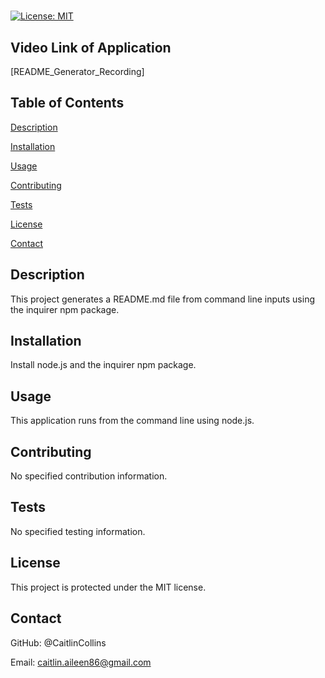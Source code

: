 # 
  [![License: MIT](https://img.shields.io/badge/License-MIT-yellow.svg)](https://opensource.org/licenses/MIT)

  ## Video Link of Application
  [README_Generator_Recording]

  ## Table of Contents
  [Description](https://github.com//#description)

  [Installation](https://github.com//#installation)

  [Usage](https://github.com//#usage)

  [Contributing](https://github.com//#contributing)

  [Tests](https://github.com//#tests)

  [License](https://github.com//#license)

  [Contact](https://github.com//#contact)

  ## Description
  This project generates a README.md file from command line inputs using the inquirer npm package. 
  
  ## Installation
  Install node.js and the inquirer npm package.
  
  ## Usage
  This application runs from the command line using node.js.

  ## Contributing
  No specified contribution information. 

  ## Tests
  No specified testing information. 

  ## License
  This project is protected under the MIT license.
  ## Contact
  GitHub: @CaitlinCollins

  Email: caitlin.aileen86@gmail.com


